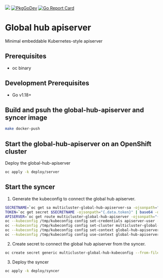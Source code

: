 <p>
<a href="https://godoc.org/github.com/clyang82/multicluster-global-hub-lite"><img src="https://godoc.org/github.com/clyang82/multicluster-global-hub-lite?status.svg"></a>
<a href="https://pkg.go.dev/clyang82/multicluster-global-hub-lite"><img src="https://pkg.go.dev/badge/clyang82/multicluster-global-hub-lite" alt="PkgGoDev"></a>
<a href="https://goreportcard.com/report/github.com/clyang82/multicluster-global-hub-lite"><img alt="Go Report Card" src="https://goreportcard.com/badge/github.com/clyang82/multicluster-global-hub-lite" /></a>
</p>

# Global hub apiserver

Minimal embeddable Kubernetes-style apiserver

## Prerequisites

- oc binary

## Development Prerequisites

- Go v1.18+

## Build and psuh the global-hub-apiserver and syncer image

```sh
make docker-push
```

## Start the global-hub-apiserver on an OpenShift cluster

Deploy the global-hub-apiserver
```sh
oc apply -k deploy/server
```

## Start the syncer

1. Generate the kubeconfig to connect the global hub apiserver.
```sh
SECRETNAME=`oc get sa multicluster-global-hub-apiserver-sa -ojsonpath="{.secrets[0].name}"`
TOKEN=`oc get secret $SECRETNAME -ojsonpath="{.data.token}" | base64 -d`
APISERVER=`oc get route multicluster-global-hub-apiserver -ojsonpath="{.spec.host}"`
oc --kubeconfig /tmp/kubeconfig config set-credentials apiserver-user --token=$TOKEN
oc --kubeconfig /tmp/kubeconfig config set-cluster multicluster-global-hub-apiserver --server=https://$APISERVER --insecure-skip-tls-verify=true
oc --kubeconfig /tmp/kubeconfig config set-context global-hub-apiserver --user=apiserver-user --cluster=multicluster-global-hub-apiserver
oc --kubeconfig /tmp/kubeconfig config use-context global-hub-apiserver
```
2. Create secret to connect the global hub apiserver from the syncer.
```sh
oc create secret generic multicluster-global-hub-kubeconfig --from-file=kubeconfig=/tmp/kubeconfig
```
3. Deploy the syncer
```sh
oc apply -k deploy/syncer
```
